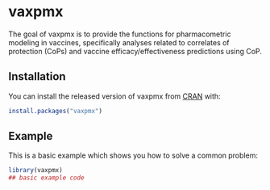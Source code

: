 
<!-- README.md is generated from README.Rmd. Please edit that file -->

# vaxpmx

<!-- badges: start -->

<!-- badges: end -->

The goal of vaxpmx is to provide the functions for pharmacometric modeling in vaccines, specifically analyses related to correlates of protection (CoPs) and vaccine efficacy/effectiveness predictions using CoP.

## Installation

You can install the released version of vaxpmx from
[CRAN](https://CRAN.R-project.org) with:

``` r
install.packages("vaxpmx")
```

## Example

This is a basic example which shows you how to solve a common problem:

``` r
library(vaxpmx)
## basic example code
```

